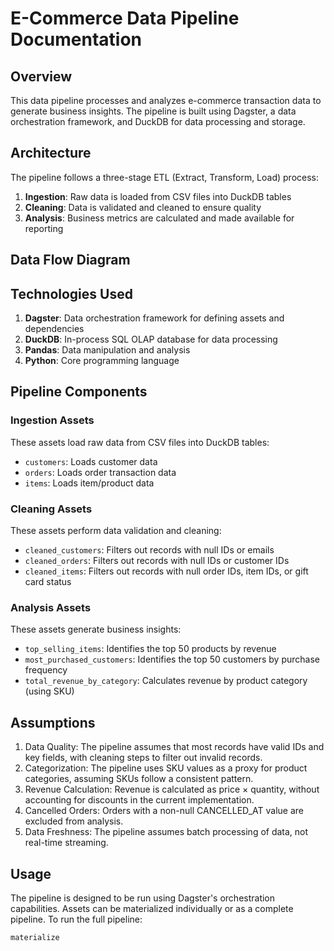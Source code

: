 # E-Commerce Data Pipeline Documentation
## Overview
This data pipeline processes and analyzes e-commerce transaction data to generate business insights. The pipeline is built using Dagster, a data orchestration framework, and DuckDB for data processing and storage.
## Architecture
The pipeline follows a three-stage ETL (Extract, Transform, Load) process:
1. **Ingestion**: Raw data is loaded from CSV files into DuckDB tables
2. **Cleaning**: Data is validated and cleaned to ensure quality
3. **Analysis**: Business metrics are calculated and made available for reporting
## Data Flow Diagram

## Technologies Used
1. **Dagster**: Data orchestration framework for defining assets and dependencies
2. **DuckDB**: In-process SQL OLAP database for data processing
3. **Pandas**: Data manipulation and analysis
4. **Python**: Core programming language
## Pipeline Components
### Ingestion Assets
These assets load raw data from CSV files into DuckDB tables:
+ `customers`: Loads customer data
+ `orders`: Loads order transaction data
+ `items`: Loads item/product data
### Cleaning Assets
These assets perform data validation and cleaning:
+ `cleaned_customers`: Filters out records with null IDs or emails
+ `cleaned_orders`: Filters out records with null IDs or customer IDs
+ `cleaned_items`: Filters out records with null order IDs, item IDs, or gift card status
### Analysis Assets
These assets generate business insights:
+ `top_selling_items`: Identifies the top 50 products by revenue
+ `most_purchased_customers`: Identifies the top 50 customers by purchase frequency
+ `total_revenue_by_category`: Calculates revenue by product category (using SKU)
## Assumptions
1. Data Quality: The pipeline assumes that most records have valid IDs and key fields, with cleaning steps to filter out invalid records.
2. Categorization: The pipeline uses SKU values as a proxy for product categories, assuming SKUs follow a consistent pattern.
3. Revenue Calculation: Revenue is calculated as price × quantity, without accounting for discounts in the current implementation.
4. Cancelled Orders: Orders with a non-null CANCELLED_AT value are excluded from analysis.
5. Data Freshness: The pipeline assumes batch processing of data, not real-time streaming.
## Usage
The pipeline is designed to be run using Dagster's orchestration capabilities. Assets can be materialized individually or as a complete pipeline.
To run the full pipeline:
```bash
materialize
```